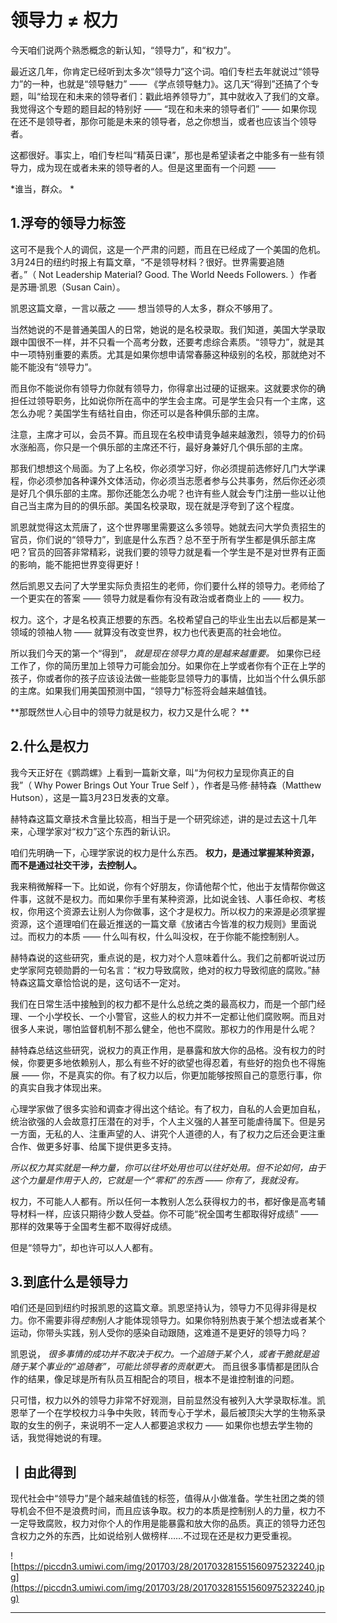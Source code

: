 # 领导力 ≠ 权力

今天咱们说两个熟悉概念的新认知，“领导力”，和“权力”。

最近这几年，你肯定已经听到太多次“领导力”这个词。咱们专栏去年就说过“领导力”的一种，也就是“领导魅力” —— 《学点领导魅力》。这几天“得到”还搞了个专题，叫“给现在和未来的领导者们：戳此培养领导力”，其中就收入了我们的文章。我觉得这个专题的题目起的特别好 —— “现在和未来的领导者们” —— 如果你现在还不是领导者，那你可能是未来的领导者，总之你想当，或者也应该当个领导者。

这都很好。事实上，咱们专栏叫“精英日课”，那也是希望读者之中能多有一些有领导力，成为现在或者未来的领导者的人。但是这里面有一个问题 —— 

 *谁当，群众。 *

## 1.浮夸的领导力标签

这可不是我个人的调侃，这是一个严肃的问题，而且在已经成了一个美国的危机。3月24日的纽约时报上有篇文章，“不是领导材料？很好。世界需要追随者。”（ Not Leadership Material? Good. The World Needs Followers. ）作者是苏珊·凯恩（Susan Cain）。

凯恩这篇文章，一言以蔽之 —— 想当领导的人太多，群众不够用了。

当然她说的不是普通美国人的日常，她说的是名校录取。我们知道，美国大学录取跟中国很不一样，并不只看一个高考分数，还要考虑综合素质。“领导力”，就是其中一项特别重要的素质。尤其是如果你想申请常春藤这种级别的名校，那就绝对不能不能没有“领导力”。

而且你不能说你有领导力你就有领导力，你得拿出过硬的证据来。这就要求你的确担任过领导职务，比如说你所在高中的学生会主席。可是学生会只有一个主席，这怎么办呢？美国学生有结社自由，你还可以是各种俱乐部的主席。

注意，主席才可以，会员不算。而且现在名校申请竞争越来越激烈，领导力的价码水涨船高，你只是一个俱乐部的主席还不行，最好身兼好几个俱乐部的主席。

那我们想想这个局面。为了上名校，你必须学习好，你必须提前选修好几门大学课程，你必须参加各种课外文体活动，你必须当志愿者参与公共事务，然后你还必须是好几个俱乐部的主席。那你还能怎么办呢？也许有些人就会专门注册一些以让他自己当主席为目的的俱乐部。美国名校录取，现在就是浮夸到了这个程度。

凯恩就觉得这太荒唐了，这个世界哪里需要这么多领导。她就去问大学负责招生的官员，你们说的“领导力”，到底是什么东西？总不至于所有学生都是俱乐部主席吧？官员的回答非常精彩，说我们要的领导力就是看一个学生是不是对世界有正面的影响，能不能把世界变得更好！

然后凯恩又去问了大学里实际负责招生的老师，你们要什么样的领导力。老师给了一个更实在的答案 —— 领导力就是看你有没有政治或者商业上的 —— 权力。

权力。这个，才是名校真正想要的东西。名校希望自己的毕业生出去以后都是某一领域的领袖人物 —— 就算没有改变世界，权力也代表更高的社会地位。

所以我们今天的第一个“得到”， *就是现在领导力真的是越来越重要。* 如果你已经工作了，你的简历里加上领导力可能会加分。如果你在上学或者你有个正在上学的孩子，你或者你的孩子应该设法做一些能彰显领导力的事情，比如当个什么俱乐部的主席。如果我们用美国预测中国，“领导力”标签将会越来越值钱。

 **那既然世人心目中的领导力就是权力，权力又是什么呢？ **

## 2.什么是权力

我今天正好在《鹦鹉螺》上看到一篇新文章，叫“为何权力呈现你真正的自我”（ Why Power Brings Out Your True Self ），作者是马修·赫特森（Matthew Hutson），这是一篇3月23日发表的文章。

赫特森这篇文章技术含量比较高，相当于是一个研究综述，讲的是过去这十几年来，心理学家对“权力”这个东西的新认识。

咱们先明确一下，心理学家说的权力是什么东西。 **权力，是通过掌握某种资源，而不是通过社交干涉，去控制人。**

我来稍微解释一下。比如说，你有个好朋友，你请他帮个忙，他出于友情帮你做这件事，这就不是权力。而如果你手里有某种资源，比如说金钱、人事任命权、考核权，你用这个资源去让别人为你做事，这个才是权力。所以权力的来源是必须掌握资源，这个道理咱们在最近推送的一篇文章《放诸古今皆准的权力规则》里面说过。而权力的本质 —— 什么叫有权，什么叫没权，在于你能不能控制别人。

赫特森说的这些研究，重点说的是，权力对个人意味着什么。我们之前都听说过历史学家阿克顿勋爵的一句名言：“权力导致腐败，绝对的权力导致彻底的腐败。”赫特森这篇文章恰恰说的是，这句话不一定对。

我们在日常生活中接触到的权力都不是什么总统之类的最高权力，而是一个部门经理、一个小学校长、一个小警官，这些人的权力并不一定都让他们腐败啊。而且对很多人来说，哪怕监督机制不那么健全，他也不腐败。那权力的作用是什么呢？

赫特森总结这些研究，说权力的真正作用，是暴露和放大你的品格。没有权力的时候，你要更多地依赖别人，那么有些不好的欲望也得忍着，有些好的抱负也不得施展 —— 你，不是真实的你。有了权力以后，你更加能够按照自己的意愿行事，你的真实自我才体现出来。

心理学家做了很多实验和调查才得出这个结论。有了权力，自私的人会更加自私，统治欲强的人会故意打压潜在的对手，个人主义强的人甚至可能虐待属下。但是另一方面，无私的人、注重声望的人、讲究个人道德的人，有了权力之后还会更注重合作、做更多好事、给属下提供更多支持。

 *所以权力其实就是一种力量，你可以往坏处用也可以往好处用。但不论如何，由于这个力量是作用于*人*的，它就是一个“零和”的东西 —— 你有了，我就没有。*

权力，不可能人人都有。所以任何一本教别人怎么获得权力的书，都好像是高考辅导材料一样，应该只期待少数人受益。你不可能“祝全国考生都取得好成绩” —— 那样的效果等于全国考生都不取得好成绩。

但是“领导力”，却也许可以人人都有。 

## 3.到底什么是领导力

咱们还是回到纽约时报凯恩的这篇文章。凯恩坚持认为，领导力不见得非得是权力。你不需要非得*控制*别人才能体现领导力。如果你特别热衷于某个想法或者某个运动，你带头实践，别人受你的感染自动跟随，这难道不是更好的领导力吗？

凯恩说， *很多事情的成功并不取决于权力。一个追随于某个人，或者干脆就是追随于某个事业的“追随者”，可能比领导者的贡献更大。* 而且很多事情都是团队合作的结果，像足球是所有队员互相配合的项目，根本不是谁控制谁的问题。

只可惜，权力以外的领导力非常不好观测，目前显然没有被列入大学录取标准。凯恩举了一个在学校权力斗争中失败，转而专心于学术，最后被顶尖大学的生物系录取的女生的例子，来说明不一定人人都要追求权力 —— 如果你也想去学生物的话，我觉得她说的有理。 

## 丨由此得到

现代社会中“领导力”是个越来越值钱的标签，值得从小做准备。学生社团之类的领导机会不但不是浪费时间，而且应该争取。权力的本质是控制别人的力量，权力不一定导致腐败，权力对你个人的作用是能暴露和放大你的品质。真正的领导力还包含权力之外的东西，比如说给别人做榜样……不过现在还是权力更受重视。 

![https://piccdn3.umiwi.com/img/201703/28/201703281551560975232240.jpg](https://piccdn3.umiwi.com/img/201703/28/201703281551560975232240.jpg)

---

